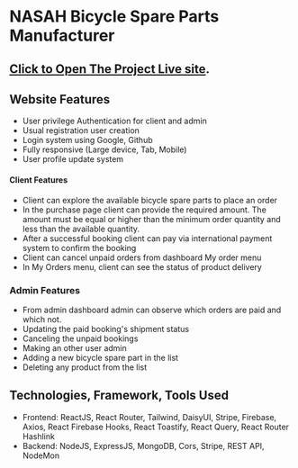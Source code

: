 # NASAH Bicycle Spare Parts Manufacturer

## [Click to Open The Project Live site](https://nasah-bicycle-parts.web.app/).

## Website Features
* User privilege Authentication for client and admin
* Usual registration user creation
* Login system using Google, Github 
* Fully responsive (Large device, Tab, Mobile)
* User profile update system

#### Client Features
* Client can explore the available bicycle spare parts to place an order
* In the purchase page client can provide the required amount. The amount must be equal or higher than the minimum order quantity and less than the available quantity.
* After a successful booking client can pay via international payment system to confirm the booking
* Client can cancel unpaid orders from dashboard My order menu
* In My Orders menu, client can see the status of product delivery

### Admin Features
* From admin dashboard admin can observe which orders are paid and which not.
* Updating the paid booking's shipment status
* Canceling the unpaid bookings
* Making an other user admin
* Adding a new bicycle spare part in the list
* Deleting any product from the list

## Technologies, Framework, Tools Used
* Frontend: ReactJS, React Router, Tailwind, DaisyUI, Stripe, Firebase, Axios, React Firebase Hooks, React Toastify, React Query, React Router Hashlink
* Backend: NodeJS, ExpressJS, MongoDB, Cors, Stripe, REST API, NodeMon
